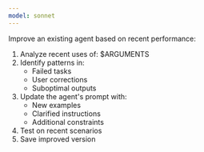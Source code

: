 ```yaml
---
model: sonnet
---
```


Improve an existing agent based on recent performance:

1. Analyze recent uses of: $ARGUMENTS
2. Identify patterns in:
   - Failed tasks
   - User corrections
   - Suboptimal outputs
3. Update the agent's prompt with:
   - New examples
   - Clarified instructions
   - Additional constraints
4. Test on recent scenarios
5. Save improved version
